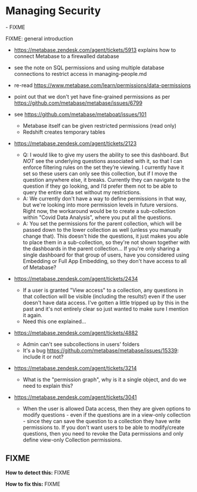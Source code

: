 # Managing Security

<div class='doc-toc' markdown=1>
- FIXME
</div>

FIXME: general introduction

- https://metabase.zendesk.com/agent/tickets/5913 explains how to connect Metabase to a firewalled database

- see the note on SQL permissions and using multiple database connections to restrict access in managing-people.md

- re-read https://www.metabase.com/learn/permissions/data-permissions

- point out that we don't yet have fine-grained permissions as per https://github.com/metabase/metabase/issues/6799

- see  https://github.com/metabase/metaboat/issues/101
  - Metabase itself can be given restricted permissions (read only)
  - Redshift creates temporary tables

- https://metabase.zendesk.com/agent/tickets/2123
  - Q: I would like to give my users the ability to see this dashboard. But *NOT* see the underlying questions associated with it, so that I can enforce filtering rules on the set they’re viewing.  I currently have it set so these users can only see this collection, but if I move the question anywhere else, it breaks.  Currently they can navigate to the question if they go looking, and I’d prefer them not to be able to query the entire data set without my restrictions.
  - A: We currently don't have a way to define permissions in that way, but we're looking into more permission levels in future versions. Right now, the workaround would be to create a sub-collection within "Covid Data Analysis", where you put all the questions.
  - A: You set the permissions for the parent collection, which will be passed down to the lower collection as well (unless you manually change that). This doesn't hide the questions, it just makes you able to place them in a sub-collection, so they're not shown together with the dashboards in the parent collection... If you're only sharing a single dashboard for that group of users, have you considered using Embedding or Full App Embedding, so they don't have access to all of Metabase?

- https://metabase.zendesk.com/agent/tickets/2434
  - If a user is granted "View access" to a collection, any questions in that collection will be visible (including the results!) even if the user doesn't have data access. I've gotten a little tripped up by this in the past and it's not entirely clear so just wanted to make sure I mention it again.
  - Need this one explained...

- https://metabase.zendesk.com/agent/tickets/4882
  - Admin can't see subcollections in users' folders
  - It's a bug https://github.com/metabase/metabase/issues/15339: include it or not?

- https://metabase.zendesk.com/agent/tickets/3214
  - What is the "permission graph", why is it a single object, and do we need to explain this?

- https://metabase.zendesk.com/agent/tickets/3041
  - When the user is allowed Data access, then they are given options to modify questions - even if the questions are in a view-only collection - since they can save the question to a collection they have write permissions to.
If you don't want users to be able to modify/create questions, then you need to revoke the Data permissions and only define view-only Collection permissions.

<h2 id="fixme">FIXME</h2>

**How to detect this:** FIXME

**How to fix this:** FIXME
